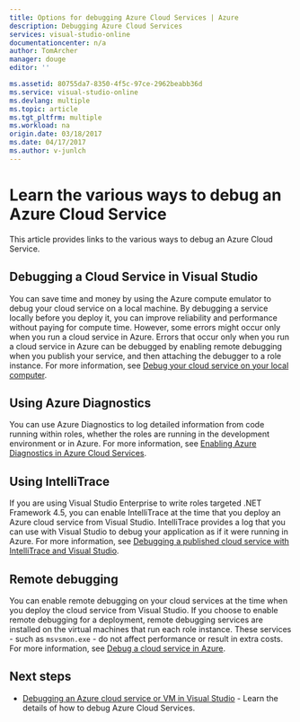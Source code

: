 ```yaml
---
title: Options for debugging Azure Cloud Services | Azure
description: Debugging Azure Cloud Services
services: visual-studio-online
documentationcenter: n/a
author: TomArcher
manager: douge
editor: ''

ms.assetid: 80755da7-8350-4f5c-97ce-2962beabb36d
ms.service: visual-studio-online
ms.devlang: multiple
ms.topic: article
ms.tgt_pltfrm: multiple
ms.workload: na
origin.date: 03/18/2017
ms.date: 04/17/2017
ms.author: v-junlch
---
```


# Learn the various ways to debug an Azure Cloud Service
This article provides links to the various ways to debug an Azure Cloud Service. 

## Debugging a Cloud Service in Visual Studio
You can save time and money by using the Azure compute emulator to debug your cloud service on a local machine. By debugging a service locally before you deploy it, you can improve reliability and performance without paying for compute time. However, some errors might occur only when you run a cloud service in Azure. Errors that occur only when you run a cloud service in Azure can be debugged by enabling remote debugging when you publish your service, and then attaching the debugger to a role instance. For more information, see [Debug your cloud service on your local computer](./vs-azure-tools-debug-cloud-services-virtual-machines.md#debug-your-cloud-service-on-your-local-computer).

## Using Azure Diagnostics 
You can use Azure Diagnostics to log detailed information from code running within roles, whether the roles are running in the development environment or in Azure. For more information, see [Enabling Azure Diagnostics in Azure Cloud Services](http://go.microsoft.com/fwlink/p/?LinkId=400450).

## Using IntelliTrace 
If you are using Visual Studio Enterprise to write roles targeted .NET Framework 4.5, you can enable IntelliTrace at the time that you deploy an Azure cloud service from Visual Studio. IntelliTrace provides a log that you can use with Visual Studio to debug your application as if it were running in Azure. For more information, see [Debugging a published cloud service with IntelliTrace and Visual Studio](http://go.microsoft.com/fwlink/p/?LinkId=623016).

## Remote debugging 
You can enable remote debugging on your cloud services at the time when you deploy the cloud service from Visual Studio. If you choose to enable remote debugging for a deployment, remote debugging services are installed on the virtual machines that run each role instance. These services - such as `msvsmon.exe` - do not affect performance or result in extra costs. For more information, see [Debug a cloud service in Azure](./vs-azure-tools-debug-cloud-services-virtual-machines.md#debug-a-cloud-service-in-azure).

## Next steps
- [Debugging an Azure cloud service or VM in Visual Studio](./vs-azure-tools-debug-cloud-services-virtual-machines.md) - Learn the details of how to debug Azure Cloud Services.